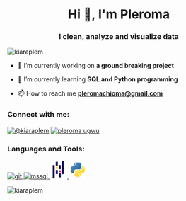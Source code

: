 <h1 align="center">Hi 👋, I'm Pleroma</h1>
<h3 align="center">I clean, analyze and visualize data</h3>

<p align="left"> <img src="https://komarev.com/ghpvc/?username=kiaraplem&label=Profile%20views&color=0e75b6&style=flat" alt="kiaraplem" /> </p>

- 🔭 I’m currently working on **a ground breaking project**

- 🌱 I’m currently learning **SQL and Python programming**

- 📫 How to reach me **pleromachioma@gmail.com**

<h3 align="left">Connect with me:</h3>
<p align="left">
<a href="https://twitter.com/@kiaraplem" target="blank"><img align="center" src="https://raw.githubusercontent.com/rahuldkjain/github-profile-readme-generator/master/src/images/icons/Social/twitter.svg" alt="@kiaraplem" height="30" width="40" /></a>
<a href="https://fb.com/pleroma ugwu" target="blank"><img align="center" src="https://raw.githubusercontent.com/rahuldkjain/github-profile-readme-generator/master/src/images/icons/Social/facebook.svg" alt="pleroma ugwu" height="30" width="40" /></a>
</p>

<h3 align="left">Languages and Tools:</h3>
<p align="left"> <a href="https://git-scm.com/" target="_blank" rel="noreferrer"> <img src="https://www.vectorlogo.zone/logos/git-scm/git-scm-icon.svg" alt="git" width="40" height="40"/> </a> <a href="https://www.microsoft.com/en-us/sql-server" target="_blank" rel="noreferrer"> <img src="https://www.svgrepo.com/show/303229/microsoft-sql-server-logo.svg" alt="mssql" width="40" height="40"/> </a> <a href="https://pandas.pydata.org/" target="_blank" rel="noreferrer"> <img src="https://raw.githubusercontent.com/devicons/devicon/2ae2a900d2f041da66e950e4d48052658d850630/icons/pandas/pandas-original.svg" alt="pandas" width="40" height="40"/> </a> <a href="https://www.python.org" target="_blank" rel="noreferrer"> <img src="https://raw.githubusercontent.com/devicons/devicon/master/icons/python/python-original.svg" alt="python" width="40" height="40"/> </a> </p>

<p><img align="center" src="https://github-readme-stats.vercel.app/api/top-langs?username=kiaraplem&show_icons=true&locale=en&layout=compact" alt="kiaraplem" /></p>

